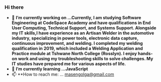 ### Hi there 
- 🔭 **I’m currently working on ...Currently, I am studying Software Engineering at CodeSpace Academy and have qualifications in End User Computing, Technical              Support, and Systems Support. Alongside my IT skills,I have experience as an Artisan Welder in the automotive industry, specializing in power tools,                  electronic data capture, continuous improvement, and welding. I completed my welding qualification in 2019, which included a Welding Application and Practice        module at Tshwane North College (Rosslyn). I enjoy hands-on work and using my troubleshooting skills to solve challenges. My IT studies have prepared me for          various aspects of life.**
- 🌱  **I’m currently learning ...JavaScript**
- 📫 **How to reach me: ... masengolga@gmail.com

